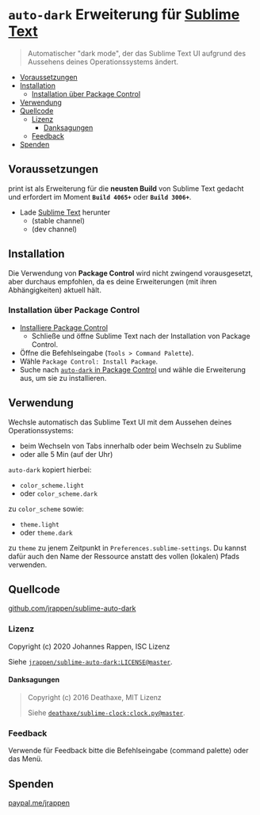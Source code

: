 # `auto-dark` Erweiterung für [Sublime Text](https://www.sublimetext.com)

> Automatischer "dark mode", der das Sublime Text UI aufgrund des Aussehens deines Operationssystems ändert.

* [Voraussetzungen](#voraussetzungen)
* [Installation](#installation)
    * [Installation über Package Control](#installation-über-package-control)
* [Verwendung](#verwendung)
* [Quellcode](#quellcode)
    * [Lizenz](#lizenz)
        * [Danksagungen](#danksagungen)
    * [Feedback](#feedback)
* [Spenden](#spenden)

## Voraussetzungen

print ist als Erweiterung für die **neusten Build** von Sublime Text gedacht und erfordert im Moment **`Build 4065+`** oder **`Build 3006+`**.

* Lade [Sublime Text](https://www.sublimetext.com) herunter
    * (stable channel)
    * (dev channel)

## Installation

Die Verwendung von **Package Control** wird nicht zwingend vorausgesetzt, aber durchaus empfohlen, da es deine Erweiterungen (mit ihren Abhängigkeiten) aktuell hält.

### Installation über Package Control

* [Installiere Package Control](https://packagecontrol.io/installation)
    * Schließe und öffne Sublime Text nach der Installation von Package Control.
* Öffne die Befehlseingabe (`Tools > Command Palette`).
* Wähle `Package Control: Install Package`.
* Suche nach [`auto-dark` in Package Control](https://packagecontrol.io/packages/auto-dark) und wähle die Erweiterung aus, um sie zu installieren.

## Verwendung

Wechsle automatisch das Sublime Text UI mit dem Aussehen deines Operationssystems:

* beim Wechseln von Tabs innerhalb oder beim Wechseln zu Sublime
* oder alle 5 Min (auf der Uhr)

`auto-dark` kopiert hierbei:

* `color_scheme.light`
* oder `color_scheme.dark`

zu `color_scheme` sowie:

* `theme.light`
* oder `theme.dark`

zu `theme` zu jenem Zeitpunkt in `Preferences.sublime-settings`.
Du kannst dafür auch den Name der Ressource anstatt des vollen (lokalen) Pfads verwenden.

## Quellcode

[github.com/jrappen/sublime-auto-dark](https://www.github.com/jrappen/sublime-auto-dark)

### Lizenz

Copyright (c) 2020 Johannes Rappen, ISC Lizenz

Siehe [`jrappen/sublime-auto-dark:LICENSE@master`](https://github.com/jrappen/sublime-auto-dark/blob/master/LICENSE).

#### Danksagungen

> Copyright (c) 2016 Deathaxe, MIT Lizenz
>
> Siehe [`deathaxe/sublime-clock:clock.py@master`](https://github.com/deathaxe/sublime-clock/blob/master/clock.py).

### Feedback

Verwende für Feedback bitte die Befehlseingabe (command palette) oder das Menü.

## Spenden

[paypal.me/jrappen](https://www.paypal.me/jrappen)
